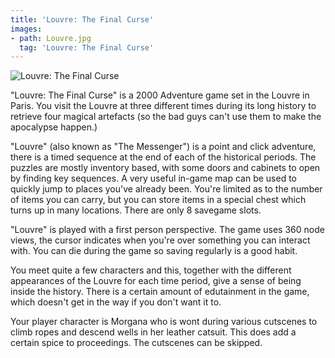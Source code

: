 ```yaml
---
title: 'Louvre: The Final Curse'
images:
- path: Louvre.jpg
  tag: 'Louvre: The Final Curse'
---
```

![Louvre: The Final Curse](Louvre.jpg)

"Louvre: The Final Curse" is a 2000 Adventure game set in the Louvre in Paris. You visit the Louvre at three different times during its long history to retrieve four magical artefacts (so the bad guys can't use them to make the apocalypse happen.)

"Louvre" (also known as "The Messenger") is a point and click adventure, there is a timed sequence at the end of each of the historical periods. The puzzles are mostly inventory based, with some doors and cabinets to open by finding key sequences. A very useful in-game map can be used to quickly jump to places you've already been. You're limited as to the number of items you can carry, but you can store items in a special chest which turns up in many locations. There are only 8 savegame slots.

"Louvre" is played with a first person perspective. The game uses 360 node views, the cursor indicates when you're over something you can interact with. You can die during the game so saving regularly is a good habit.

You meet quite a few characters and this, together with the different appearances of the Louvre for each time period, give a sense of being inside the history. There is a certain amount of edutainment in the game, which doesn't get in the way if you don't want it to.

Your player character is Morgana who is wont during various cutscenes to climb ropes and descend wells in her leather catsuit. This does add a certain spice to proceedings. The cutscenes can be skipped.

